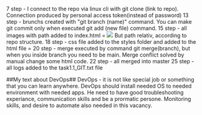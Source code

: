 
7 step - I connect to the repo via linux cli with git clone (link to repo). Connection produced by personal access token(instead of password)
13 step - brunchs created with "git branch (name)" command. You can make git commit only when executed git add (new file) command.
15 step - all images with path added to index.html = <img src="path to the fie"/> But path relativ, according to repo structure.
18 step - css file added to the styles folder and added to the html file = <link rel="stylesheet" href="/m1/tast1.1/styles/styles.css">
20 step - merge executed by command git merge(branch), but when you inside branch you need to be main. Merge conflict solved by manual change some html code.
22 step - all merged into master
25 step - all logs added to the task1.1_GIT.txt file

##My text about DevOps##
DevOps - it is not like special job or something that you can learn anywhere. DevOps should install needed OS to needed environment with needed apps.
He need to have good troubleshooting experiance, communication skills and be a prormatic persone. Monitoring skills, and desire to automate also needed in this vacancy.
